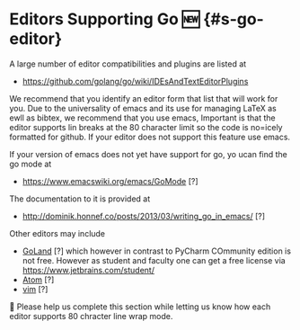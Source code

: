 # Editors Supporting Go :new: {#s-go-editor}

A large number of editor compatibilities and plugins are listed at 

* <https://github.com/golang/go/wiki/IDEsAndTextEditorPlugins>

We recommend that you identify an editor form that list that will work for you.
Due to the universality of emacs and its use for managing LaTeX as ewll as bibtex,
we recommend that you use emacs, Important is that the editor supports
lin breaks at the 80 character limit so the code is no=icely formatted
for github. If your editor does not support this feature use emacs.

If your version of emacs does not yet have support for go, yo ucan
find the go mode at

* <https://www.emacswiki.org/emacs/GoMode> [?]

The documentation to it is provided at

* <http://dominik.honnef.co/posts/2013/03/writing_go_in_emacs/> [?]

Other editors may include

- [GoLand](https://www.jetbrains.com/go) [?] which however in contrast to
  PyCharm COmmunity edition is not free. However as student and faculty one can get a
  free license via <https://www.jetbrains.com/student/> 
- [Atom](https://atom.io/packages/go-plus) [?]
- [vim](https://github.com/fatih/vim-go) [?]

:wave: Please help us complete this section while letting us know how
each editor supports 80 chracter line wrap mode.
